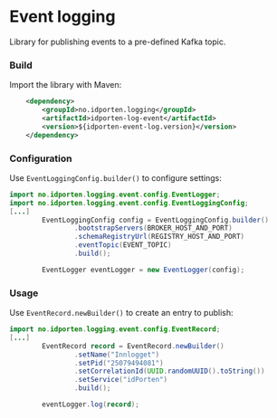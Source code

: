 # Event logging

Library for publishing events to a pre-defined Kafka topic.

### Build
Import the library with Maven:
```xml
    <dependency>
        <groupId>no.idporten.logging</groupId>
        <artifactId>idporten-log-event</artifactId>
        <version>${idporten-event-log.version}</version>
    </dependency>
```

### Configuration
Use `EventLoggingConfig.builder()` to configure settings:
```java
import no.idporten.logging.event.config.EventLogger;
import no.idporten.logging.event.config.EventLoggingConfig;
[...]
        EventLoggingConfig config = EventLoggingConfig.builder()
                .bootstrapServers(BROKER_HOST_AND_PORT)
                .schemaRegistryUrl(REGISTRY_HOST_AND_PORT)
                .eventTopic(EVENT_TOPIC)
                .build();

        EventLogger eventLogger = new EventLogger(config);
```

### Usage
Use `EventRecord.newBuilder()` to create an entry to publish:
```java
import no.idporten.logging.event.config.EventRecord;
[...]
        EventRecord record = EventRecord.newBuilder()
                .setName("Innlogget")
                .setPid("25079494081")
                .setCorrelationId(UUID.randomUUID().toString())
                .setService("idPorten")
                .build();

        eventLogger.log(record);
```